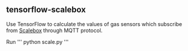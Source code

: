 ## tensorflow-scalebox

Use TensorFlow to calculate the values of gas sensors which subscribe from [Scalebox](https://github.com/WakeupTsai/SmartAmericaSensors) through MQTT protocol.<br />

Run
'''
python scale.py
'''
